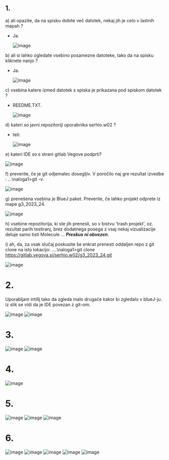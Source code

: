## 1.

a) ali opazite, da na spisku dobite več datotek, nekaj jih je celo v lastnih mapah ?
- Ja.

  ![image](Pics/img.png)

b) ali si lahko ogledate vsebino posamezne datoteke, tako da na spisku kliknete nanjo ?
- Ja.

  ![image](Pics/img_1.png)

c) vsebina katere izmed datotek s spiska je prikazana pod spiskom datotek ?
- REEDME.TXT.

  ![image](Pics/img_2.png)

d) kateri so javni repozitoriji uporabnika serhio.w02 ?
- teli:

  ![image](Pics/img_3.png)

e) kateri IDE so s strani gitlab Vegove podprti?

![image](Pics/img_4.png)

f) preverite, če je git odjemalec dosegljiv. V poročilo naj gre rezultat izvedbe : ...\naloga1>git -v.

![image](Pics/img_5.png)

g) prenešena vsebina je BlueJ paket. Preverite, če lahko projekt odprete iz mape g3_2023_24.

![image](Pics/img_6.png)

h) vsebine repozitorija, ki ste jih prenesli, so v bistvu 'trash projekt', oz. rezultat parih testiranj,
brez dodatnega posega z vsaj nekaj vizualizacije deluje samo tisti Molecule ... ***Preskus ni obvezen***.

i) ah, da, za vsak slučaj poskusite še enkrat prenesti oddaljen repo z git clone na isto lokacijo:
....\naloga1>git clone https://gitlab.vegova.si/serhio.w02/g3_2023_24.git

![image](Pics/img_7.png)

# 2.
Uporabljam intillj tako da zgleda malo drugače kakor bi zgledalo v blueJ-ju. iz slik se vidi da je IDE povezan z git-om.

![image](Pics/img_11.png)
![image](Pics/img_21.png)

# 3.
![image](Pics/img_8.png)
![image](Pics/img_9.png)

# 4.
![image](Pics/img_10.png)

# 5.
![image](Pics/img_19.png)
![image](Pics/img_13.png)
![image](Pics/img_14.png)

# 6.
![image](Pics/img_16.png)
![image](Pics/img_15.png)
![image](Pics/img_20.png)
![image](Pics/img_17.png)
![image](Pics/img_18.png)